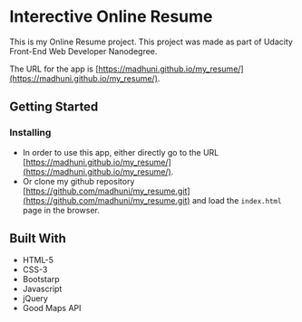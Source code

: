 # Interective Online Resume

This is my Online Resume project. This project was made as part of Udacity Front-End Web Developer Nanodegree.

The URL for the app is [https://madhuni.github.io/my_resume/](https://madhuni.github.io/my_resume/).

## Getting Started

### Installing

* In order to use this app, either directly go to the URL [https://madhuni.github.io/my_resume/](https://madhuni.github.io/my_resume/).
* Or clone my github repository [https://github.com/madhuni/my_resume.git](https://github.com/madhuni/my_resume.git) and load the ```index.html``` page in the browser.

## Built With

* HTML-5
* CSS-3
* Bootstarp
* Javascript
* jQuery
* Good Maps API
